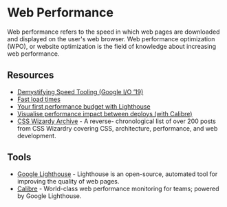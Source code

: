 Web Performance
===============

Web performance refers to the speed in which web pages are downloaded and
displayed on the user's web browser. Web performance optimization (WPO), or
website optimization is the field of knowledge about increasing web performance.


Resources
---------

* [Demystifying Speed Tooling (Google I/O ’19)](https://www.youtube.com/watch?v=mLjxXPHuIJo)
* [Fast load times](https://web.dev/fast)
* [Your first performance budget with Lighthouse](https://bitsofco.de/your-first-performance-budget-with-lighthouse/)
* [Visualise performance impact between deploys (with Calibre)](https://calibreapp.com/blog/visualise-performance-impact-between-deploys/)
* [CSS Wizardy Archive](https://csswizardry.com/archive/) - A reverse-
  chronological list of over 200 posts from CSS Wizardry covering CSS,
  architecture, performance, and web development.


Tools
-----

* [Google Lighthouse](https://developers.google.com/web/tools/lighthouse/) -
  Lighthouse is an open-source, automated tool for improving the quality of web
  pages.
* [Calibre](https://calibreapp.com/) - World-class web performance monitoring
  for teams; powered by Google Lighthouse.
